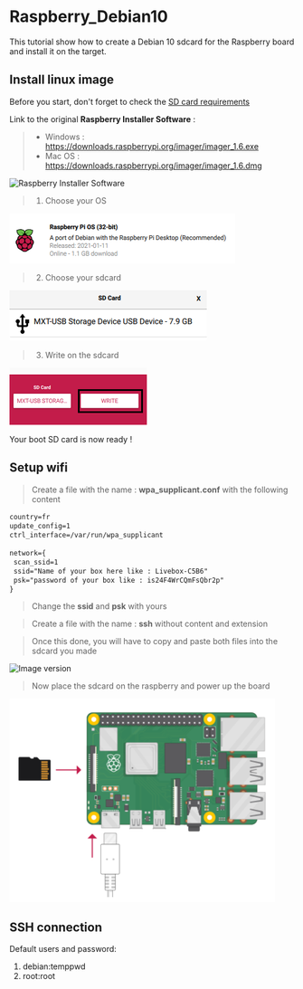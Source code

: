 # Raspberry_Debian10
This tutorial show how to create a Debian 10 sdcard for the Raspberry board and install it on the target.

## Install linux image

Before you start, don't forget to check the
[SD card requirements](https://www.raspberrypi.org/documentation/installation/sd-cards.md)

Link to the original **Raspberry Installer Software** :

> - Windows : https://downloads.raspberrypi.org/imager/imager_1.6.exe
> - Mac OS : https://downloads.raspberrypi.org/imager/imager_1.6.dmg


![Raspberry Installer Software](../../Specs_and_Design/images/pi_installer.PNG)

>1. Choose your OS

![Image version](doc/Specs_and_Design/images//version_rasp.png)

>2. Choose your sdcard

![Image version](doc/Specs_and_Design/images/sdcard.png)

>3. Write on the sdcard

![Image version](doc/Specs_and_Design/images/write.png)

Your boot SD card is now ready !

## Setup wifi

> Create a file with the name : **wpa_supplicant.conf** with the following content

```
country=fr
update_config=1
ctrl_interface=/var/run/wpa_supplicant

network={
 scan_ssid=1
 ssid="Name of your box here like : Livebox-C5B6"
 psk="password of your box like : is24F4WrCQmFsQbr2p"
}
```
> Change the **ssid** and **psk** with yours

> Create a file with the name : **ssh** without content and extension

> Once this done, you will have to copy and paste both files into the sdcard you made

![Image version](doc/Specs_and_Design/images/images/boot.png)

> Now place the sdcard on the raspberry and power up the board

![Image version](doc/Specs_and_Design/images/sdcard_place.png)

## SSH connection

Default users and password:

1. debian:temppwd
1. root:root
